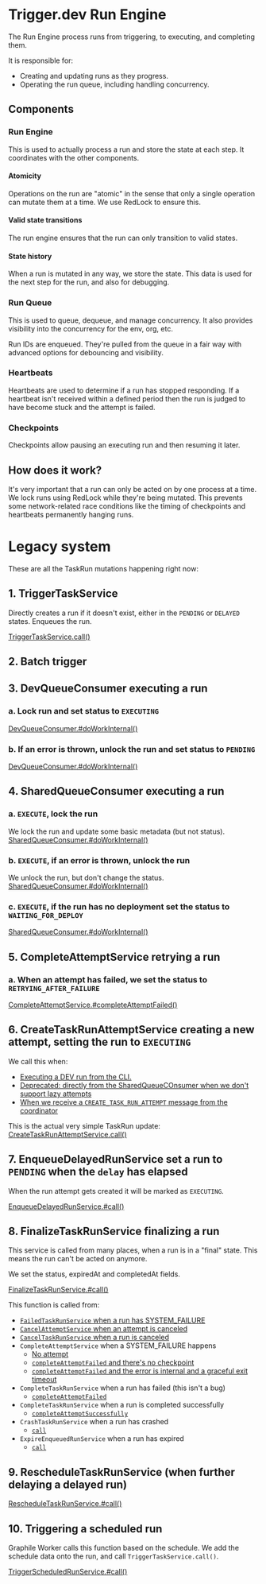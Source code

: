 # Trigger.dev Run Engine

The Run Engine process runs from triggering, to executing, and completing them.

It is responsible for:

- Creating and updating runs as they progress.
- Operating the run queue, including handling concurrency.

## Components

### Run Engine

This is used to actually process a run and store the state at each step. It coordinates with the other components.

#### Atomicity

Operations on the run are "atomic" in the sense that only a single operation can mutate them at a time. We use RedLock to ensure this.

#### Valid state transitions

The run engine ensures that the run can only transition to valid states.

#### State history

When a run is mutated in any way, we store the state. This data is used for the next step for the run, and also for debugging.

### Run Queue

This is used to queue, dequeue, and manage concurrency. It also provides visibility into the concurrency for the env, org, etc.

Run IDs are enqueued. They're pulled from the queue in a fair way with advanced options for debouncing and visibility.

### Heartbeats

Heartbeats are used to determine if a run has stopped responding. If a heartbeat isn't received within a defined period then the run is judged to have become stuck and the attempt is failed.

### Checkpoints

Checkpoints allow pausing an executing run and then resuming it later.

## How does it work?

It's very important that a run can only be acted on by one process at a time. We lock runs using RedLock while they're being mutated. This prevents some network-related race conditions like the timing of checkpoints and heartbeats permanently hanging runs.

# Legacy system

These are all the TaskRun mutations happening right now:

## 1. TriggerTaskService

Directly creates a run if it doesn't exist, either in the `PENDING` or `DELAYED` states.
Enqueues the run.

[TriggerTaskService.call()](/apps//webapp/app/v3/services/triggerTask.server.ts#246)

## 2. Batch trigger

## 3. DevQueueConsumer executing a run

### a. Lock run and set status to `EXECUTING`

[DevQueueConsumer.#doWorkInternal()](/apps/webapp/app/v3/marqs/devQueueConsumer.server.ts#371)

### b. If an error is thrown, unlock the run and set status to `PENDING`

[DevQueueConsumer.#doWorkInternal()](/apps/webapp/app/v3/marqs/devQueueConsumer.server.ts#477)

## 4. SharedQueueConsumer executing a run

### a. `EXECUTE`, lock the run

We lock the run and update some basic metadata (but not status).
[SharedQueueConsumer.#doWorkInternal()](/apps/webapp/app/v3/marqs/sharedQueueConsumer.server.ts#394)

### b. `EXECUTE`, if an error is thrown, unlock the run

We unlock the run, but don't change the status.
[SharedQueueConsumer.#doWorkInternal()](/apps/webapp/app/v3/marqs/sharedQueueConsumer.server.ts#552)

### c. `EXECUTE`, if the run has no deployment set the status to `WAITING_FOR_DEPLOY`

[SharedQueueConsumer.#doWorkInternal()](/apps/webapp/app/v3/marqs/sharedQueueConsumer.server.ts#876)

## 5. CompleteAttemptService retrying a run

### a. When an attempt has failed, we set the status to `RETRYING_AFTER_FAILURE`

[CompleteAttemptService.#completeAttemptFailed()](/apps/webapp/app/v3/services/completeAttempt.server.ts#239)

## 6. CreateTaskRunAttemptService creating a new attempt, setting the run to `EXECUTING`

We call this when:

- [Executing a DEV run from the CLI.](/packages/cli-v3//src/dev/workerRuntime.ts#305)
- [Deprecated: directly from the SharedQueueCOnsumer when we don't support lazy attempts](/apps/webapp/app/v3/marqs/sharedQueueConsumer.server.ts#501)
- [When we receive a `CREATE_TASK_RUN_ATTEMPT` message from the coordinator](/apps/webapp//app/v3//handleSocketIo.server.ts#187)

This is the actual very simple TaskRun update:
[CreateTaskRunAttemptService.call()](/apps/webapp/app/v3/services/createTaskRunAttempt.server.ts#134)

## 7. EnqueueDelayedRunService set a run to `PENDING` when the `delay` has elapsed

When the run attempt gets created it will be marked as `EXECUTING`.

[EnqueueDelayedRunService.#call()](/apps/webapp/app/v3/services/enqueueDelayedRun.server.ts#41)

## 8. FinalizeTaskRunService finalizing a run

This service is called from many places, when a run is in a "final" state. This means the run can't be acted on anymore.

We set the status, expiredAt and completedAt fields.

[FinalizeTaskRunService.#call()](/apps/webapp/app/v3/services/finalizeTaskRun.server.ts#63)

This function is called from:

- [`FailedTaskRunService` when a run has SYSTEM_FAILURE](/apps/webapp/app/v3/failedTaskRun.server.ts#41)
- [`CancelAttemptService` when an attempt is canceled](/apps/webapp/app/v3/services/cancelAttempt.server.ts#66)
- [`CancelTaskRunService` when a run is canceled](/apps/webapp/app/v3/services/cancelTaskRun.server.ts#51)
- `CompleteAttemptService` when a SYSTEM_FAILURE happens
  - [No attempt](/apps/webapp/app/v3/services/completeAttempt.server.ts#74)
  - [`completeAttemptFailed` and there's no checkpoint](/apps/webapp/app/v3/services/completeAttempt.server.ts#280)
  - [`completeAttemptFailed` and the error is internal and a graceful exit timeout](/apps/webapp/app/v3/services/completeAttempt.server.ts#321)
- `CompleteTaskRunService` when a run has failed (this isn't a bug)
  - [`completeAttemptFailed`](/apps/webapp/app/v3/services/completeAttempt.server.ts#352)
- `CompleteTaskRunService` when a run is completed successfully
  - [`completeAttemptSuccessfully`](/apps/webapp/app/v3/services/completeAttempt.server.ts#135)
- `CrashTaskRunService` when a run has crashed
  - [`call`](/apps/webapp/app/v3/services/crashTaskRun.server.ts#47)
- `ExpireEnqueuedRunService` when a run has expired
  - [`call`](/apps/webapp/app/v3/services/expireEnqueuedRun.server.ts#42)

## 9. RescheduleTaskRunService (when further delaying a delayed run)

[RescheduleTaskRunService.#call()](/apps/webapp/app/v3/services/rescheduleTaskRun.server.ts#21)

## 10. Triggering a scheduled run

Graphile Worker calls this function based on the schedule. We add the schedule data onto the run, and call `TriggerTaskService.call()`.

[TriggerScheduledRunService.#call()](/apps/webapp/app/v3/services/triggerScheduledTask.server.ts#131)
